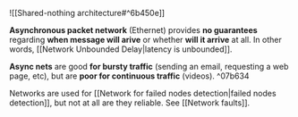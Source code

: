 ![[Shared-nothing architecture#^6b450e]]

**Asynchronous packet network** (Ethernet) provides **no guarantees** regarding **when message will arive** or whether **will it arrive** at all. In other words, [[Network Unbounded Delay|latency is unbounded]].

**Async nets** are good **for bursty traffic** (sending an email, requesting a web page, etc), but are **poor for continuous traffic** (videos). ^07b634

Networks are used for [[Network for failed nodes detection|failed nodes detection]], but not at all are they reliable. See [[Network faults]].
